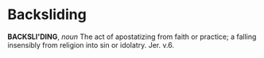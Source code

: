 # Backsliding

**BACKSLI'DING**, _noun_ The act of apostatizing from faith or practice; a falling insensibly from religion into sin or idolatry. Jer. v.6.